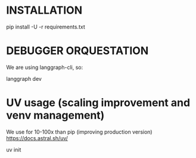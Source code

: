 # INSTALLATION

pip install -U -r requirements.txt

# DEBUGGER ORQUESTATION

We are using langgraph-cli, so:

langgraph dev

# UV usage (scaling improvement and venv management)

We use for 10-100x than pip (improving production version)
https://docs.astral.sh/uv/

uv init

